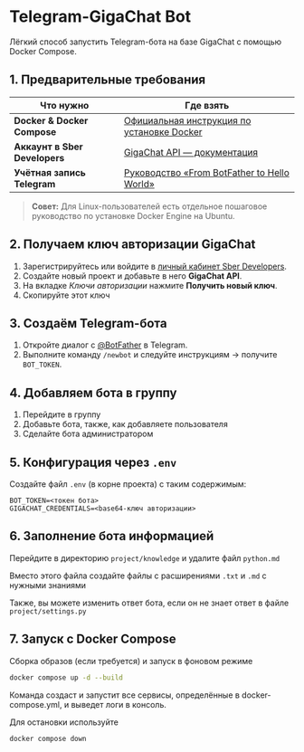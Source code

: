 # Telegram-GigaChat Bot

Лёгкий способ запустить Telegram-бота на базе GigaChat с помощью Docker Compose.

## 1. Предварительные требования

| Что нужно | Где взять |
|-----------|-----------|
| **Docker & Docker Compose** | [Официальная инструкция по установке Docker](https://docs.docker.com/engine/install/) <!-- :contentReference[oaicite:6]{index=6} --> |
| **Аккаунт в Sber Developers** | [GigaChat API — документация](https://developers.sber.ru/docs/ru/gigachat/api/reference/rest/gigachat-api) <!-- :contentReference[oaicite:7]{index=7} --> |
| **Учётная запись Telegram** | [Руководство «From BotFather to Hello World»](https://botcreators.ru/blog/kak-sozdat-svoego-bota-v-botfather/) <!-- :contentReference[oaicite:8]{index=8} --> |

> **Совет:** Для Linux-пользователей есть отдельное пошаговое руководство по установке Docker Engine на Ubuntu. <!-- :contentReference[oaicite:9]{index=9} -->

## 2. Получаем ключ авторизации GigaChat

1. Зарегистрируйтесь или войдите в [личный кабинет Sber Developers](https://developers.sber.ru/studio/workspaces/).  
2. Создайте новый проект и добавьте в него **GigaChat API**.  
3. На вкладке *Ключи авторизации* нажмите **Получить новый ключ**.  
4. Скопируйте этот ключ

## 3. Создаём Telegram-бота

1. Откройте диалог с [@BotFather](https://t.me/BotFather) в Telegram.  
2. Выполните команду `/newbot` и следуйте инструкциям → получите `BOT_TOKEN`. <!-- :contentReference[oaicite:11]{index=11} -->  

## 4. Добавляем бота в группу

1. Перейдите в группу
2. Добавьте бота, также, как добавляете пользователя
3. Сделайте бота администратором

## 5. Конфигурация через `.env`

Создайте файл `.env` (в корне проекта) с таким содержимым:

```env
BOT_TOKEN=<токен бота>
GIGACHAT_CREDENTIALS=<base64-ключ авторизации>
```

## 6. Заполнение бота информацией

Перейдите в директорию `project/knowledge` и удалите файл `python.md`

Вместо этого файла создайте файлы с расширениями `.txt` и `.md` с нужными знаниями

Также, вы можете изменить ответ бота, если он не знает ответ в файле `project/settings.py`

## 7. Запуск с Docker Compose

Сборка образов (если требуется) и запуск в фоновом режиме
```bash
docker compose up -d --build
```
Команда создаст и запустит все сервисы, определённые в docker-compose.yml, и выведет логи в консоль. <!-- :contentReference[oaicite:13]{index=13} -->

Для остановки используйте 
```bash
docker compose down
```